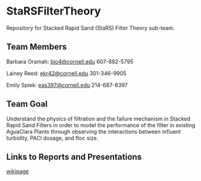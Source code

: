 # StaRSFilterTheory
Repository for Stacked Rapid Sand (StaRS) Filter Theory sub-team.

## Team Members
Barbara Oramah:  bio4@cornell.edu  607-882-5795

Lainey Reed: ekr42@cornell.edu   301-346-9905

Emily Spiek:        eas397@cornell.edu   214-687-8397

## Team Goal
Understand the physics of filtration and the failure mechanism in Stacked Rapid Sand Filters in order to model the performance of the filter in existing AguaClara Plants through observing the interactions between influent turbidity, PACl dosage, and floc size.

## Links to Reports and Presentations

[wikipage](https://confluence.cornell.edu/display/AGUACLARA/StaRS+Filter+Theory)
